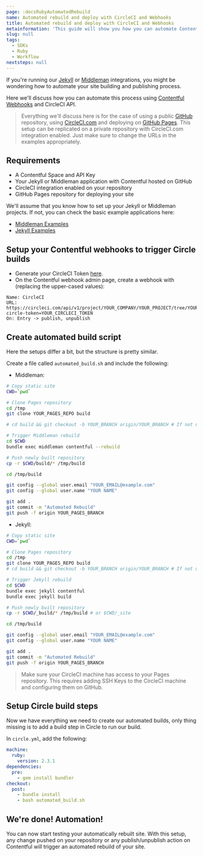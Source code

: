 ```yaml
---
page: :docsRubyAutomatedRebuild
name: Automated rebuild and deploy with CircleCI and Webhooks
title: Automated rebuild and deploy with CircleCI and Webhooks
metainformation: 'This guide will show you how you can automate Contentful deployments using Webhooks and CircleCI.'
slug: null
tags:
  - SDKs
  - Ruby
  - Workflow
nextsteps: null
---
```


If you're running our [Jekyll](https://github.com/contentful/jekyll-contentful-data-import) or [Middleman](https://github.com/contentful/contentful_middleman) integrations,
you might be wondering how to automate your site building and publishing process.

Here we'll discuss how you can automate this process using [Contentful Webhooks](/developers/docs/concepts/webhooks/)
and CircleCI API.

> Everything we'll discuss here is for the case of using a public [GitHub](https://github.com) repository,
> using [CircleCI.com](https://circleci.com) and deploying on [GitHub Pages](https://pages.github.com/).
> This setup can be replicated on a private repository with CircleCI.com integration
> enabled. Just make sure to change the URLs in the examples appropriately.

## Requirements

* A Contentful Space and API Key
* Your Jekyll or Middleman application with Contentful hosted on GitHub
* CircleCI integration enabled on your repository
* GitHub Pages repository for deploying your site

We'll assume that you know how to set up your Jekyll or Middleman projects.
If not, you can check the basic example applications here:

* [Middleman Examples](https://github.com/contentful/contentful_middleman_examples)
* [Jekyll Examples](https://github.com/contentful/contentful_jekyll_examples)

## Setup your Contentful webhooks to trigger Circle builds

* Generate your CircleCI Token [here](https://circleci.com/docs/api/#getting-started).
* On the Contentful webhook admin page, create a webhook with (replacing the upper-cased values):

~~~
Name: CircleCI
URL: https://circleci.com/api/v1/project/YOUR_COMPANY/YOUR_PROJECT/tree/YOUR_BRANCH?circle-token=YOUR_CIRCLECI_TOKEN
On: Entry -> publish, unpublish
~~~

## Create automated build script

Here the setups differ a bit, but the structure is pretty similar.

Create a file called `automated_build.sh` and include the following:

* Middleman:

~~~bash
# Copy static site
CWD=`pwd`

# Clone Pages repository
cd /tmp
git clone YOUR_PAGES_REPO build

# cd build && git checkout -b YOUR_BRANCH origin/YOUR_BRANCH # If not using master

# Trigger Middleman rebuild
cd $CWD
bundle exec middleman contentful --rebuild

# Push newly built repository
cp -r $CWD/build/* /tmp/build

cd /tmp/build

git config --global user.email "YOUR_EMAIL@example.com"
git config --global user.name "YOUR NAME"

git add .
git commit -m "Automated Rebuild"
git push -f origin YOUR_PAGES_BRANCH
~~~

* Jekyll:

~~~bash
# Copy static site
CWD=`pwd`

# Clone Pages repository
cd /tmp
git clone YOUR_PAGES_REPO build
# cd build && git checkout -b YOUR_BRANCH origin/YOUR_BRANCH # If not using master

# Trigger Jekyll rebuild
cd $CWD
bundle exec jekyll contentful
bundle exec jekyll build

# Push newly built repository
cp -r $CWD/_build/* /tmp/build # or $CWD/_site

cd /tmp/build

git config --global user.email "YOUR_EMAIL@example.com"
git config --global user.name "YOUR NAME"

git add .
git commit -m "Automated Rebuild"
git push -f origin YOUR_PAGES_BRANCH
~~~

> Make sure your CircleCI machine has access to your Pages repository.
> This requires adding SSH Keys to the CircleCI machine and configuring them on GitHub.

## Setup Circle build steps

Now we have everything we need to create our automated builds, only thing missing
is to add a build step in Circle to run our build.

In `circle.yml`, add the following:

~~~yml
machine:
  ruby:
    version: 2.3.1
dependencies:
  pre:
    - gem install bundler
checkout:
  post:
    - bundle install
    - bash automated_build.sh
~~~

## We're done! Automation!

You can now start testing your automatically rebuilt site. With this setup, any change
pushed on your repository or any publish/unpublish action on Contentful will trigger
an automated rebuild of your site.
